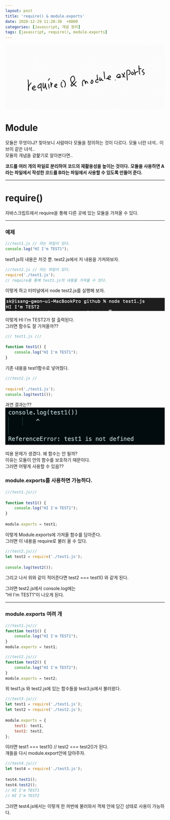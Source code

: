 ```yaml
---
layout: post
title: 'require() & module.exports'
date: 2020-12-29 11:20:30  +0800
categories: [Javascript, 개념 정리]
tags: [javascript, require(), module.exports]
---
```


![image](/assets/img/sample/require1.png)

# **Module**

모듈은 무엇이냐? 찾아보니 사람마다 모듈을 정의하는 것이 다르다. 모듈 너란 녀석.. 이브이 같은 녀석..  
모듈의 개념을 겉핥기로 알아본다면..

**코드를 여러 개의 파일로 분리하여 코드의 재활용성을 높이는 것이다.**
**모듈을 사용하면 A라는 파일에서 작성한 코드를 B라는 파일에서 사용할 수 있도록 만들어 준다.**

---

# **require()**

자바스크립트에서 require을 통해 다른 곳에 있는 모듈을 가져올 수 있다.

---

### **예제**

```js
///test1.js // 라는 파일이 있다.
console.log("HI I'm TEST1");
```

test1.js의 내용은 저것 뿐. test2.js에서 저 내용을 가져와보자.

```js
///test2.js // 라는 파일이 있다.
require('./test1.js');
// require을 통해 test1.js의 내용을 가져올 수 있다.
```

이렇게 하고 터미널에서 node test2.js를 실행해 보자.

![image](/assets/img/sample/require2.png)

이렇게 HI I'm TEST2가 잘 출력된다.  
그러면 함수도 잘 가져올까??

```js
/// test1.js ///

function test1() {
	console.log("HI I'm TEST1");
}
```

기존 내용을 test1함수로 넣어줬다.

```js
///test2.js //

require('./test1.js');
console.log(test1());
```

과연 결과는??  
![image](/assets/img/sample/require3.png)

띠용 문제가 생겼다. 왜 함수는 안 될까?  
이유는 모듈이 안의 함수를 보호하기 때문이다.  
그러면 어떻게 사용할 수 있음??

### **module.exports를 사용하면 가능하다.**

```js
///test1.js///

function test1() {
	console.log("HI I'm TEST1");
}

module.exports = test1;
```

이렇게 Module.exports에 가져올 함수를 담아준다.  
그러면 이 내용을 require로 불러 올 수 있다.

```js
///test2.js///
let test2 = require('./test1.js');

console.log(test2());
```

그리고 나서 위와 같이 적어준다면 test2 === test1() 와 같게 된다.

그러면 test2.js에서 console.log에는  
"HI I'm TEST1"이 나오게 된다.

---

### module.exports 여려 개

```js
///test1.js///
function test1() {
	console.log("HI I'm TEST1");
}
module.exports = test1;
```

```js
///test2.js///
function test2() {
	console.log("HI I'm TEST2");
}
module.exports = test2;
```

위 test1.js 와 test2.js에 있는 함수들을 test3.js에서 불러왔다.

```js
///test3.js///
let test1 = require('./test1.js');
let test2 = require('./test2.js');

module.exports = {
	test1: test1,
	test2: test2,
};
```

이러면 test1 === test1() // test2 === test2()가 된다.  
걔들을 다시 module.export안에 담아주자.

```js
///test4.js///
let test4 = require('./test3.js');

test4.test1();
test4.test2();
// HI I'm TEST1
// HI I'm TEST2
```

그러면 test4.js에서는 이렇게 한 꺼번에 불러와서 객체 안에 담긴 상태로 사용이 가능하다.
